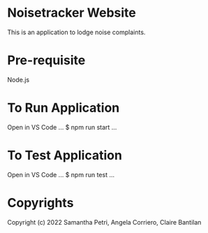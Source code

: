 # Noisetracker Website
This is an application to lodge noise complaints.

# Pre-requisite
Node.js

# To Run Application
Open in VS Code
...
$ npm run start
...

# To Test Application
Open in VS Code
...
$ npm run test
...

# Copyrights
Copyright (c) 2022 Samantha Petri, Angela Corriero, Claire Bantilan
